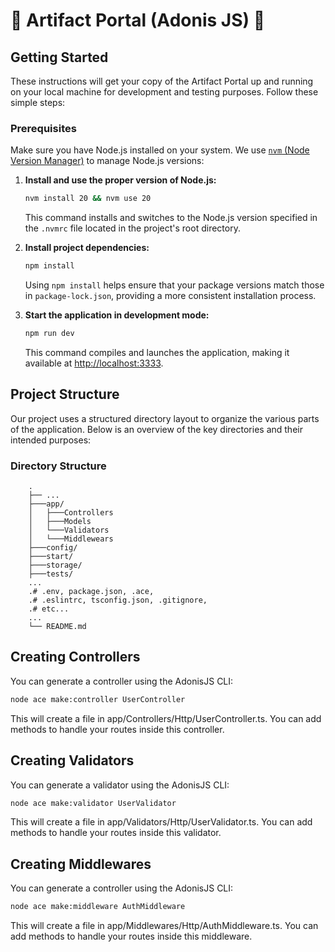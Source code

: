 # 🌋 Artifact Portal (Adonis JS) 🌋

## Getting Started

These instructions will get your copy of the Artifact Portal up and running on your local machine for development and testing purposes. Follow these simple steps:

### Prerequisites

Make sure you have Node.js installed on your system. We use [`nvm` (Node Version Manager)](https://github.com/nvm-sh/nvm?tab=readme-ov-file#installing-and-updating) to manage Node.js versions:

1. **Install and use the proper version of Node.js:**

   ```bash
   nvm install 20 && nvm use 20
   ```

   This command installs and switches to the Node.js version specified in the `.nvmrc` file located in the project's root directory.

2. **Install project dependencies:**

   ```bash
   npm install
   ```

   Using `npm install` helps ensure that your package versions match those in `package-lock.json`, providing a more consistent installation process.

3. **Start the application in development mode:**

   ```bash
   npm run dev
   ```

   This command compiles and launches the application, making it available at [http://localhost:3333](http://localhost:3333).


## Project Structure

Our project uses a structured directory layout to organize the various parts of the application. Below is an overview of the key directories and their intended purposes:

### Directory Structure

        .
        ├── ...
        ├───app/
        │   ├───Controllers
        │   ├───Models
        │   └───Validators
        │   └───Middlewears
        ├───config/
        ├───start/
        ├───storage/
        ├───tests/
        ...
        .# .env, package.json, .ace,
        .# .eslintrc, tsconfig.json, .gitignore,
        .# etc...
        ...
        └── README.md

## Creating Controllers

You can generate a controller using the AdonisJS CLI:

   ```bash
   node ace make:controller UserController
   ```

   This will create a file in app/Controllers/Http/UserController.ts. You can add methods to handle your routes inside this controller.


## Creating Validators

You can generate a validator using the AdonisJS CLI:

   ```bash
   node ace make:validator UserValidator
   ```

   This will create a file in app/Validators/Http/UserValidator.ts. You can add methods to handle your routes inside this validator.


   ## Creating Middlewares

You can generate a controller using the AdonisJS CLI:

   ```bash
  node ace make:middleware AuthMiddleware
   ```

   This will create a file in app/Middlewares/Http/AuthMiddleware.ts. You can add methods to handle your routes inside this middleware.

